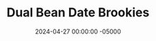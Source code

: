 ---
layout: post
title:  "Dual Bean Date Brookies"
date:   2024-04-27 00:00:00 -05000
categories: 
- Recipes
- Healthier Dessert
permalink: /recipes/dual-bean-date-brookies
image: /assets/Food/Healthier Dessert/Bean Brookies/bean-brookies-cover.jpg
ing: beanbrookie-ing
facts: beanbrookie-facts
Prep: 10
Rest: 
Cook: 20
Source1: https://www.myplantifulcooking.com/healthy-vegan-black-bean-brownies/#recipe
Source2: https://www.myplantifulcooking.com/vegan-peanut-butter-chickpea-blondies/#recipe
whisk: https://s.samsungfood.com/kGNZd
tags: 
- cocoa powder
- chocolate chips
- natural peanut butter
- peanuts
- garbanzo beans
- black beans
- chickpeas
- dates
- oats
- oat flour
- unsweetened vanilla almond milk
- raisins
- figs
- banana
- beans
- vanilla extract
- sunflower butter
- sunflower seeds
- pumpkin seeds
Description: These brookies are so good that you would never know there were beans in there. The combination of beans, oats, and dates means they're packed with fiber. They contain only healthy fats from the nuts, and are free of any refined sugars. These blondies are super rich, fudgey, the right amount of sweet, gluten free and vegan, and only 100 calories. Use sunflower or pumpkin seed butter to make them nut free too. For more date and bean based desserts, see my <a href="black-bean-date-brownies">Black Bean Date Brownies</a> and <a href="chickpea-date-blondies">Chickpea Date Blondies</a>
Instructions: 
- Preheat your oven to 350F, line a 9x13" baking pan with parchment paper, and lightly spray it with oil. Drain and rinse your beans<br><br>

- If you don't already have oat flour, you can just blend up quick or rolled oats in your food processor. Make sure to grind up the oats on their own, as they won't get fully blended if you do it with everything else<br><br>

- Starting with the brownie layer, add all ingredients to the food processor - black beans, oat flour, dates, cocoa powder, peanut butter, baking powder, milk, and vanilla. For a nut free replacement, you can use the same amount by weight (64 g) of any seed butter (pumpkin seed or sunflower seed), or half an overripe banana.  Blend until fully smooth; note that the batter should be very thick. My 8 cup food processor could barely blend it together<br><br>

- The brownie layer is naturally sweetened with dates. Using the same amount by weight of raisins or figs would also work as a replacement for dates. For a lower sugar option, replace both the dates and the milk with overripe bananas, about 1.5 large or 165 g<br><br>

- Transfer the brownie batter to the pan. Using a silicone spatula, smooth out the batter. Lightly wetting your fingers and using your hands to spread it to all sides make it easier and stick less. Optionally, top with chocolate chips.<br><br>
- <center><img src="/assets/Food/Healthier Dessert/Bean Brookies/bean-brookies-5.jpg" alt="" class="instruction-image"></center><br>

- Moving on to the blondie layer, repeat the same steps with the blondie ingredients - chickpeas, oat flour, dates, peanut butter, baking powder, milk, and vanilla.  For a nut free replacement, you can use the same amount by weight (64 g) of any seed butter (pumpkin seed or sunflower seed), or half an overripe banana.<br><br>

- The blondie layer is naturally sweetened with dates. Using the same amount by weight of raisins or figs would also work as a replacement for dates. For a lower sugar option, replace both the dates and the milk with overripe bananas, about 1.5 large or 165 g<br><br>

- Transfer the blondie batter to the pan on top of the brownies. Using a silicone spatula, smooth out the batter. Lightly wetting your fingers and using your hands to spread it to all sides make it easier and stick less. Optionally, top with chocolate chips.<br><br>
- <center><img src="/assets/Food/Healthier Dessert/Bean Brookies/bean-brookies-8.jpg" alt="" class="instruction-image"></center><br>

- Bake at 350F for about 20-25 minutes, or until a toothpick comes out fairly clean. A few crumbs left is generally ok. The brookies will firm up much more as they cool, so they should look a bit underdone<br><br>
- <center><img src="/assets/Food/Healthier Dessert/Bean Brookies/bean-brookies-9.jpg" alt="" class="instruction-image"></center><br>

- Let cool totally in the fridge for a few hours (ideally overnight) before slicing and enjoying
---